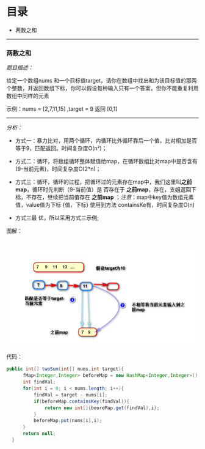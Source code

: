 # 目录

* 两数之和 

***



###  两数之和

*题目描述：*

  给定一个数组nums 和一个目标值target，请你在数组中找出和为该目标值的那两个整数，并返回数组下标，你可以假设每种输入只有一个答案，但你不能重复利用数组中同样的元素

示例：nums = [2,7,11,15] ,target = 9 返回 [0,1]

***

*分析：*

* 方式一：暴力比对，用两个循环，内循环比外循环靠后一个值，比对相加是否等于9，匹配返回。时间复杂度O(n²)；

* 方式二：循环，将数组循环整体赋值给map，在循环数组比对map中是否含有(9-当前元素)，时间复杂度O(2*n)；

* 方式三：循环，循环的过程，把循环过的元素存在map中，我们这里叫**之前map**，循环时先判断（9-当前值）是 否存在于 **之前map**，存在，支姐返回下标，不存在，继续把当前值存在 **之前map** ；*注意*：map中key值为数组元素值，value值为下标 {值，下标}    使用到方法 containsKe有，时间复杂度O(n)    
* 方式三最 优，所以采用方式三示例;

 图解：

   

​		![twosum](assets/twosum.png)

代码：

  ```java
public int[] twoSum(int[] nums,int target){
        fMap<Integer,Integer> beforeMap = new HashMap<Integer,Integer>();
        int findVal;
        for(int i = 0; i < nums.length; i++){
            findVal = target - nums[i];
            if(beforeMap.containsKey(findVal)){
                return new int[]{beoreMap.get(findVal),i};
            }
            beforeMap.put(nums[i],i);
        }
        return null;
    }
  ```







